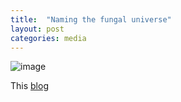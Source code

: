 ```yaml
---
title:  "Naming the fungal universe"
layout: post
categories: media
---
```

![image](https://github.com/vuthuyduong/vuthuyduong.github.io/assets/24915122/d8643f41-ed08-4f7e-a716-27fc634976b2)

This [blog](https://microbiologycommunity.nature.com/posts/naming-the-fungal-universe-c6e3ed20-db69-454b-9cba-2d3286922591?fbclid=IwAR3eZF5_xxIrw5s-dqCzzNfR5JeVAJ6YgQqqrwLHA1aMlCAi6HrnRGZ7MR0)
